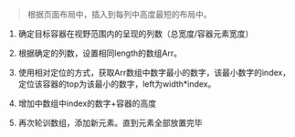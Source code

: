 >根据页面布局中，插入到每列中高度最短的布局中。

1. 确定目标容器在视野范围内的呈现的列数（总宽度/容器元素宽度）
2. 根据确定的列数，设置相同length的数组Arr。
3. 使用相对定位的方式，获取Arr数组中数字最小的数字，该最小数字的index，定位该容器的top为该最小的数字，left为width*index。

4. 增加中数组中index的数字+容器的高度
6. 再次轮训数组，添加新元素。直到元素全部放置完毕